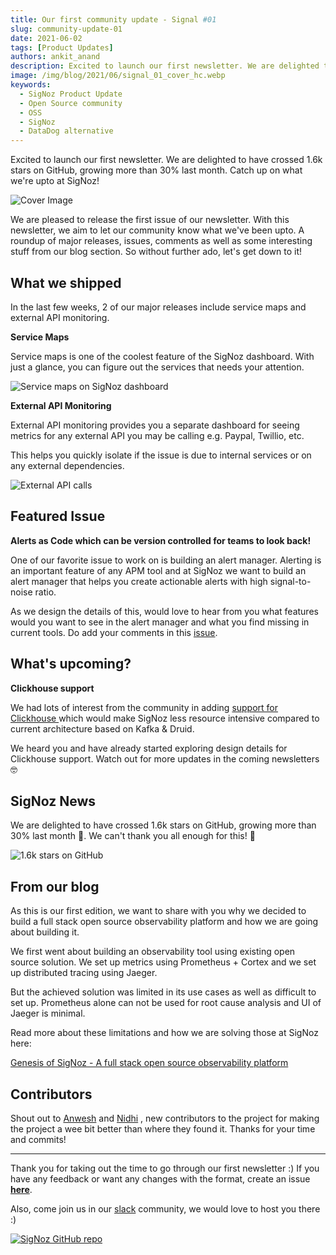 ```yaml
---
title: Our first community update - Signal #01
slug: community-update-01
date: 2021-06-02
tags: [Product Updates]
authors: ankit_anand
description: Excited to launch our first newsletter. We are delighted to have crossed 1.6k stars on GitHub, growing more than 30% last month. Catch up on what we're upto at SigNoz!
image: /img/blog/2021/06/signal_01_cover_hc.webp
keywords:
  - SigNoz Product Update
  - Open Source community
  - OSS
  - SigNoz
  - DataDog alternative
---
```


Excited to launch our first newsletter. We are delighted to have crossed 1.6k stars on GitHub, growing more than 30% last month. Catch up on what we're upto at SigNoz!

<!--truncate-->

![Cover Image](/img/blog/2021/06/signal_01_cover_hc.webp)

We are pleased to release the first issue of our newsletter. With this newsletter, we aim to let our community know what we've been upto. A roundup of major releases, issues, comments as well as some interesting stuff from our blog section. So without further ado, let's get down to it!

## What we shipped

In the last few weeks, 2 of our major releases include service maps and external API monitoring.

**Service Maps**

Service maps is one of the coolest feature of the SigNoz dashboard. With just a glance, you can figure out the services that needs your attention.

![Service maps on SigNoz dashboard](/img/blog/2021/05/ezgif.com-gif-maker.gif)

<!--- Service Maps on SigNoz dashboard --->

**External API Monitoring**

External API monitoring provides you a separate dashboard for seeing metrics for any external API you may be calling e.g. Paypal, Twillio, etc.

This helps you quickly isolate if the issue is due to internal services or on any external dependencies.

![External API calls](/img/blog/2021/05/external_api.webp)

<!--- Separate dashboards for External API calls --->

## Featured Issue

**Alerts as Code which can be version controlled for teams to look back!**

One of our favorite issue to work on is building an alert manager. Alerting is an important feature of any APM tool and at SigNoz we want to build an alert manager that helps you create actionable alerts with high signal-to-noise ratio.

As we design the details of this, would love to hear from you what features would you want to see in the alert manager and what you find missing in current tools. Do add your comments in this [issue](https://signoz.us6.list-manage.com/track/click?u=eff7cdfa1bc1f3234ef2b97f7&id=4b5194297f&e=de89f4dbaa).

## What's upcoming?

**Clickhouse support**

We had lots of interest from the community in adding [support for Clickhouse ](https://signoz.us6.list-manage.com/track/click?u=eff7cdfa1bc1f3234ef2b97f7&id=46980fd8c4&e=de89f4dbaa)which would make SigNoz less resource intensive compared to current architecture based on Kafka & Druid.

We heard you and have already started exploring design details for Clickhouse support. Watch out for more updates in the coming newsletters 🤓

## SigNoz News

We are delighted to have crossed 1.6k stars on GitHub, growing more than 30% last month 🎉. We can't thank you all enough for this! 👏

![1.6k stars on GitHub](/img/blog/2021/05/screenzy-1622043034078-2.webp)

<!--- We reached 1.6K Github stars in May --->

## From our blog

As this is our first edition, we want to share with you why we decided to build a full stack open source observability platform and how we are going about building it.

We first went about building an observability tool using existing open source solution. We set up metrics using Prometheus + Cortex and we set up distributed tracing using Jaeger.

But the achieved solution was limited in its use cases as well as difficult to set up. Prometheus alone can not be used for root cause analysis and UI of Jaeger is minimal.

Read more about these limitations and how we are solving those at SigNoz here:

[Genesis of SigNoz - A full stack open source observability platform](/blog/signoz-vs-prometheus-jaeger/)

## Contributors

Shout out to [Anwesh](https://github.com/anweshknayak) and [Nidhi](https://github.com/nidhi-tandon) , new contributors to the project for making the project a wee bit better than where they found it. Thanks for your time and commits!

---

Thank you for taking out the time to go through our first newsletter :) If you have any feedback or want any changes with the format, create an issue [**here**](https://github.com/SigNoz/signoz).

Also, come join us in our [slack](https://join.slack.com/t/signoz-community/shared_invite/zt-lrjknbbp-J_mI13rlw8pGF4EWBnorJA) community, we would love to host you there :)

[![SigNoz GitHub repo](/img/blog/common/signoz_github.webp)](https://github.com/SigNoz/signoz)
